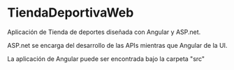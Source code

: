# TiendaDeportivaWeb


Aplicación de Tienda de deportes diseñada con Angular y ASP.net.


ASP.net se encarga del desarrollo de las APIs mientras que Angular de la UI. 



La aplicación de Angular puede ser encontrada bajo la carpeta "src"
